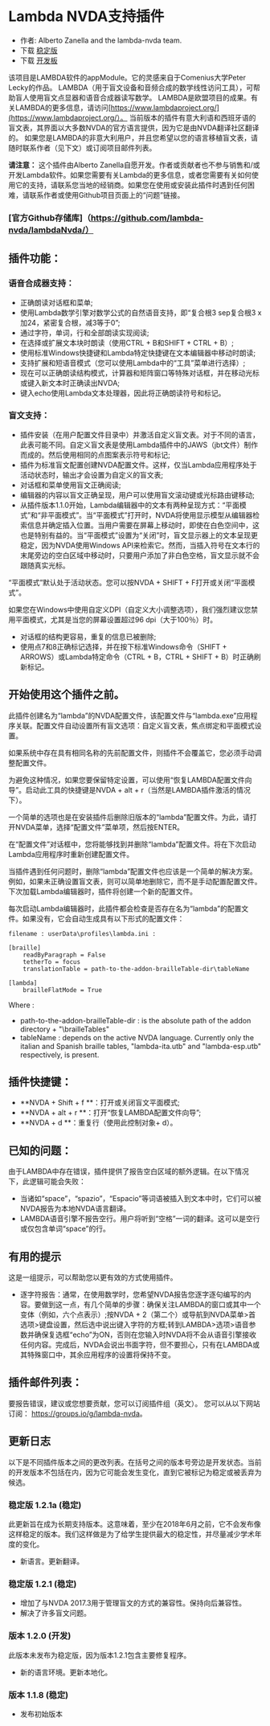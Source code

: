 # Lambda NVDA支持插件
* 作者: Alberto Zanella and the lambda-nvda team.
* 下载 [稳定版][1]
* 下载 [开发板][2]

该项目是LAMBDA软件的appModule。它的灵感来自于Comenius大学Peter Lecky的作品。
LAMBDA（用于盲文设备和音频合成的数学线性访问工具），可帮助盲人使用盲文点显器和语音合成器读写数学。
LAMBDA是欧盟项目的成果。有关LAMBDA的更多信息，请访问[https://www.lambdaproject.org/](https://www.lambdaproject.org/）。
当前版本的插件有意大利语和西班牙语的盲文表，其界面以大多数NVDA的官方语言提供，因为它是由NVDA翻译社区翻译的。
如果您是LAMBDA的非意大利用户，并且您希望以您的语言移植盲文表，请随时联系作者（见下文）或订阅项目邮件列表。

**请注意：** 这个插件由Alberto Zanella自愿开发。作者或贡献者也不参与销售和/或开发Lambda软件。如果您需要有关Lambda的更多信息，或者您需要有关如何使用它的支持，请联系您当地的经销商。如果您在使用或安装此插件时遇到任何困难，请联系作者或使用Github项目页面上的“问题”链接。

### [官方Github存储库]（https://github.com/lambda-nvda/lambdaNvda/）

## 插件功能：

### 语音合成器支持：

* 正确朗读对话框和菜单;
* 使用Lambda数学引擎对数学公式的自然语音支持，即“复合根3 sep复合根3 x加24，紧密复合根，减3等于0”;
* 通过字符，单词，行和全部朗读实现阅读;
* 在选择或扩展文本块时朗读（使用CTRL + B和SHIFT + CTRL + B）;
* 使用标准Windows快捷键和Lambda特定快捷键在文本编辑器中移动时朗读;
* 支持扩展和短语音模式（您可以使用Lambda中的“工具”菜单进行选择）;
* 现在可以正确朗读结构模式，计算器和矩阵窗口等特殊对话框，并在移动光标或键入新文本时正确读出NVDA;
* 键入echo使用Lambda文本处理器，因此将正确朗读符号和标记。

### 盲文支持：

* 插件安装（在用户配置文件目录中）并激活自定义盲文表。对于不同的语言，此表可能不同。自定义盲文表是使用Lambda插件中的JAWS（jbt文件）制作而成的。然后使用相同的点图案表示符号和标记;
* 插件为标准盲文配置创建NVDA配置文件。这样，仅当Lambda应用程序处于活动状态时，输出才会设置为自定义的盲文表;
* 对话框和菜单使用盲文正确阅读;
* 编辑器的内容以盲文正确呈现，用户可以使用盲文滚动键或光标路由键移动;
* 从插件版本1.1.0开始，Lambda编辑器中的文本有两种呈现方式：“平面模式”和“非平面模式”。当“平面模式”打开时，NVDA将使用显示模型从编辑器检索信息并确定插入位置。当用户需要在屏幕上移动时，即使在白色空间中，这也是特别有益的。当“平面模式”设置为“关闭”时，盲文显示器上的文本呈现更稳定，因为NVDA使用Windows API来检索它。然而，当插入符号在文本行的末尾旁边的空白区域中移动时，只要用户添加了非白色空格，盲文显示就不会跟随真实光标。

“平面模式”默认处于活动状态。您可以按NVDA + SHIFT + F打开或关闭“平面模式”。

如果您在Windows中使用自定义DPI（自定义大小调整选项），我们强烈建议您禁用平面模式，尤其是当您的屏幕设置超过96 dpi（大于100％）时。

* 对话框的结构更容易，重复的信息已被删除;
* 使用点7和8正确标记选择，并在按下标准Windows命令（SHIFT + ARROWS）或Lambda特定命令（CTRL + B，CTRL + SHIFT + B）时正确刷新标记。

## 开始使用这个插件之前。

此插件创建名为“lambda”的NVDA配置文件，该配置文件与“lambda.exe”应用程序关联。配置文件自动设置所有盲文选项：自定义盲文表，焦点绑定和平面模式设置。

如果系统中存在具有相同名称的先前配置文件，则插件不会覆盖它，您必须手动调整配置文件。

为避免这种情况，如果您要保留特定设置，可以使用“恢复LAMBDA配置文件向导”。启动此工具的快捷键是NVDA + alt + r（当然是LAMBDA插件激活的情况下）。

一个简单的选项也是在安装插件后删除旧版本的“lambda”配置文件。为此，请打开NVDA菜单，选择“配置文件”菜单项，然后按ENTER。

在“配置文件”对话框中，您将能够找到并删除“lambda”配置文件。将在下次启动Lambda应用程序时重新创建配置文件。

当插件遇到任何问题时，删除“lambda”配置文件也应该是一个简单的解决方案。例如，如果未正确设置盲文表，则可以简单地删除它，而不是手动配置配置文件。下次加载Lambda编辑器时，插件将创建一个新的配置文件。

每次启动Lambda编辑器时，此插件都会检查是否存在名为“lambda”的配置文件。如果没有，它会自动生成具有以下形式的配置文件：

```
filename : userData\profiles\lambda.ini :

[braille]
	readByParagraph = False
	tetherTo = focus
	translationTable = path-to-the-addon-brailleTable-dir\tableName

[lambda]
	brailleFlatMode = True

```

Where :

* path-to-the-addon-brailleTable-dir : is the absolute path of the addon directory + "\brailleTables"
* tableName : depends on the active NVDA language. Currently only the italian and Spanish braille tables, "lambda-ita.utb" and "lambda-esp.utb" respectively, is present.

## 插件快捷键：

* **NVDA + Shift + f **：打开或关闭盲文平面模式;
* **NVDA + alt + r **：打开“恢复LAMBDA配置文件向导”;
* **NVDA + d **：重复行（使用此控制对象+ d）。

## 已知的问题：

由于LAMBDA中存在错误，插件提供了报告空白区域的额外逻辑。在以下情况下，此逻辑可能会失败：

* 当诸如“space”，“spazio”，“Espacio”等词语被插入到文本中时，它们可以被NVDA报告为本地NVDA语言翻译。
* LAMBDA语音引擎不报告空行。用户将听到“空格”一词的翻译。这可以是空行或仅包含单词“space”的行。

## 有用的提示

这是一组提示，可以帮助您以更有效的方式使用插件。

* 逐字符报告：通常，在使用数学时，您希望NVDA报告您逐字逐句编写的内容。要做到这一点，有几个简单的步骤：确保关注LAMBDA的窗口或其中一个变体（例如，六个点表示）;按NVDA + 2（第二个）或导航到NVDA菜单>首选项>键盘设置，然后选中说出键入字符的方框;转到LAMBDA>选项>语音参数并确保复选框“echo”为ON，否则在您输入时NVDA将不会从语音引擎接收任何内容。完成后，NVDA会说出书面字符，但不要担心，只有在LAMBDA或其特殊窗口中，其余应用程序的设置将保持不变。

## 插件邮件列表：

要报告错误，建议或您想要贡献，您可以订阅插件组（英文）。
您可以从以下网站订阅： <https://groups.io/g/lambda-nvda>。

## 更新日志

以下是不同插件版本之间的更改列表。在括号之间的版本号旁边是开发状态。当前的开发版本不包括在内，因为它可能会发生变化，直到它被标记为稳定或被丢弃为候选。

### 稳定版 1.2.1a (稳定)

此更新旨在成为长期支持版本。这意味着，至少在2018年6月之前，它不会发布像这样稳定的版本。我们这样做是为了给学生提供最大的稳定性，并尽量减少学术年度的变化。

* 新语言。更新翻译。

### 稳定版 1.2.1 (稳定)

* 增加了与NVDA 2017.3用于管理盲文的方式的兼容性。保持向后兼容性。
* 解决了许多盲文问题。

### 版本 1.2.0 (开发)

此版本未发布为稳定版，因为版本1.2.1包含主要修复程序。

* 新的语言环境。更新本地化。

### 版本 1.1.8 (稳定)

* 发布初始版本

[1]: https://addons.nvda-project.org/files/get.php?file=lambda

[2]: https://addons.nvda-project.org/files/get.php?file=lambda-dev
